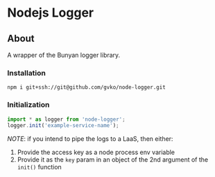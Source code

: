 # Nodejs Logger

## About
A wrapper of the Bunyan logger library.

### Installation
`npm i git+ssh://git@github.com/gvko/node-logger.git`

### Initialization
```javascript
import * as logger from 'node-logger';
logger.init('example-service-name');
```

*NOTE*: if you intend to pipe the logs to a LaaS, then either:
1. Provide the access key as a node process env variable
2. Provide it as the `key` param in an object of the 2nd argument of the `init()` function


